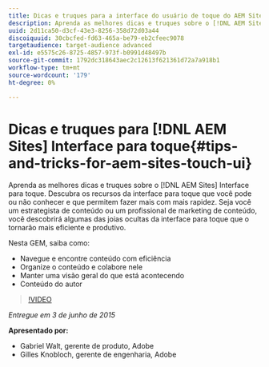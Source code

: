 ```yaml
---
title: Dicas e truques para a interface do usuário de toque do AEM Sites
description: Aprenda as melhores dicas e truques sobre o [!DNL AEM Sites] Interface para toque. Descubra os recursos da interface para toque que você pode ou não conhecer e que permitem fazer mais com mais rapidez. Seja você um estrategista de conteúdo ou um profissional de marketing de conteúdo, você descobrirá algumas das joias ocultas da interface para toque que o tornarão mais eficiente e produtivo.
uuid: 2d11ca50-d3cf-43e3-8256-358d72d03a44
discoiquuid: 30cbcfed-fd63-465a-be79-eb2cfeec9078
targetaudience: target-audience advanced
exl-id: e5575c26-8725-4857-973f-b0991d48497b
source-git-commit: 1792dc318643aec2c12613f621361d72a7a918b1
workflow-type: tm+mt
source-wordcount: '179'
ht-degree: 0%

---
```


# Dicas e truques para [!DNL AEM Sites] Interface para toque{#tips-and-tricks-for-aem-sites-touch-ui}

Aprenda as melhores dicas e truques sobre o [!DNL AEM Sites] Interface para toque. Descubra os recursos da interface para toque que você pode ou não conhecer e que permitem fazer mais com mais rapidez. Seja você um estrategista de conteúdo ou um profissional de marketing de conteúdo, você descobrirá algumas das joias ocultas da interface para toque que o tornarão mais eficiente e produtivo.

Nesta GEM, saiba como:

* Navegue e encontre conteúdo com eficiência
* Organize o conteúdo e colabore nele
* Manter uma visão geral do que está acontecendo
* Conteúdo do autor

>[!VIDEO](https://video.tv.adobe.com/v/19377/?quality=9)

*Entregue em 3 de junho de 2015*

**Apresentado por:**

* Gabriel Walt, gerente de produto, Adobe
* Gilles Knobloch, gerente de engenharia, Adobe

<!--
[Get back to the Overview](https://helpx.adobe.com/experience-manager/kt/eseminars/gems/aem-index.html)
-->

